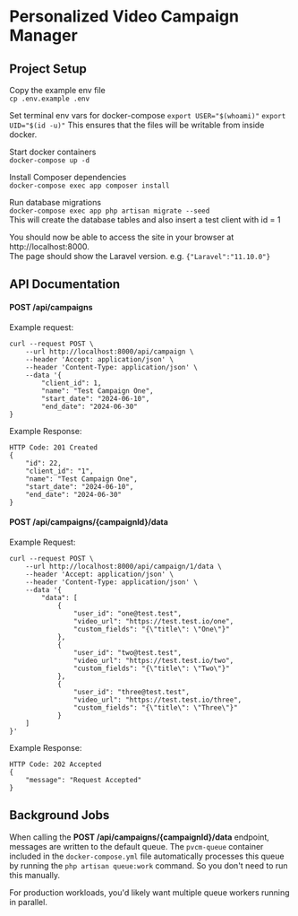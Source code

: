 
# Personalized Video Campaign Manager

## Project Setup
Copy the example env file  
`cp .env.example .env`

Set terminal env vars for docker-compose
`export USER="$(whoami)"`
`export UID="$(id -u)"`
This ensures that the files will be writable from inside docker.

Start docker containers  
`docker-compose up -d`

Install Composer dependencies  
`docker-compose exec app composer install`

Run database migrations  
`docker-compose exec app php artisan migrate --seed`  
This will create the database tables and also insert a test client with id = 1

You should now be able to access the site in your browser at http://localhost:8000.   
The page should show the Laravel version. e.g. `{"Laravel":"11.10.0"}`

## API Documentation
#### POST /api/campaigns
Example request:
```
curl --request POST \
    --url http://localhost:8000/api/campaign \
    --header 'Accept: application/json' \
    --header 'Content-Type: application/json' \
    --data '{
        "client_id": 1,
        "name": "Test Campaign One",
        "start_date": "2024-06-10",
        "end_date": "2024-06-30"
}
```
Example Response:
```
HTTP Code: 201 Created
{
    "id": 22,
    "client_id": "1",
    "name": "Test Campaign One",
    "start_date": "2024-06-10",
    "end_date": "2024-06-30"
}
```
#### POST /api/campaigns/{campaignId}/data
Example Request:
```
curl --request POST \
    --url http://localhost:8000/api/campaign/1/data \
    --header 'Accept: application/json' \
    --header 'Content-Type: application/json' \
    --data '{
        "data": [
            {
                "user_id": "one@test.test",
                "video_url": "https://test.test.io/one",
                "custom_fields": "{\"title\": \"One\"}"
            },
            {
                "user_id": "two@test.test",
                "video_url": "https://test.test.io/two",
                "custom_fields": "{\"title\": \"Two\"}"
            },
            {
                "user_id": "three@test.test",
                "video_url": "https://test.test.io/three",
                "custom_fields": "{\"title\": \"Three\"}"
            }
	]
}'
```
Example Response:
```
HTTP Code: 202 Accepted
{
    "message": "Request Accepted"
}
```


## Background Jobs
When calling the **POST /api/campaigns/{campaignId}/data** endpoint, messages are written to the default queue. The `pvcm-queue` container included in the `docker-compose.yml` file automatically processes this queue by running the `php artisan queue:work` command. So you don't need to run this manually.

For production workloads, you'd likely want multiple queue workers running in parallel.
